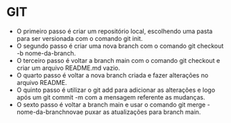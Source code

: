 # GIT 
- O primeiro passo é criar um repositório local, escolhendo uma pasta para ser versionada com o comando git init.
- O segundo passo é criar uma nova branch com o comando git checkout -b nome-da-branch.
- O terceiro passo é voltar a branch main com o comando git checkout e criar um arquivo README.md vazio.
- O quarto passo é voltar a nova branch criada e fazer alterações no arquivo README.
- O quinto passo é utilizar o git add para adicionar as alterações e logo após um git commit -m com a mensagem referente as mudanças.
- O sexto passo é voltar a branch main e usar o comando git merge -nome-da-branchnovae puxar as atualizações para branch main.